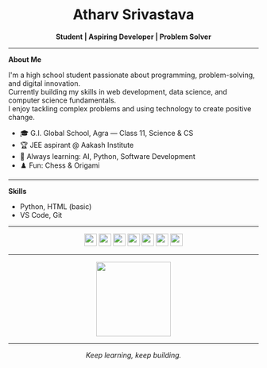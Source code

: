 <h1 align="center">Atharv Srivastava</h1>
<p align="center"><b>Student | Aspiring Developer | Problem Solver</b></p>

---

**About Me**

I'm a high school student passionate about programming, problem-solving, and digital innovation.  
Currently building my skills in web development, data science, and computer science fundamentals.  
I enjoy tackling complex problems and using technology to create positive change.

- 🎓 G.I. Global School, Agra — Class 11, Science & CS
- 🏆 JEE aspirant @ Aakash Institute
- 🧠 Always learning: AI, Python, Software Development
- ♟️ Fun: Chess & Origami

---

**Skills**

- Python, HTML (basic)
- VS Code, Git

---

<p align="center">
  <a href="mailto:srivas7291as.rv@gmail.com"><img src="https://img.shields.io/badge/email-%23D14836.svg?&style=for-the-badge&logo=gmail&logoColor=white" height=25></a>
  <a href="https://discord.com/users/srivas_as.rv"><img src="https://img.shields.io/badge/discord-%235865F2.svg?style=for-the-badge&logo=discord&logoColor=white" height=25></a>
  <a href="https://github.com/SrivasAsrv"><img src="https://img.shields.io/badge/github-%23181717.svg?style=for-the-badge&logo=github&logoColor=white" height=25></a>
  <a href="https://www.instagram.com/YOUR_USERNAME"><img src="https://img.shields.io/badge/instagram-%23E4405F.svg?style=for-the-badge&logo=instagram&logoColor=white" height=25></a>
  <a href="https://x.com/YOUR_USERNAME"><img src="https://img.shields.io/badge/X-black?style=for-the-badge&logo=x&logoColor=white" height=25></a>
  <a href="https://www.linkedin.com/in/YOUR_USERNAME"><img src="https://img.shields.io/badge/linkedin-%230A66C2.svg?style=for-the-badge&logo=linkedin&logoColor=white" height=25></a>
  <a href="https://www.reddit.com/user/YOUR_USERNAME"><img src="https://img.shields.io/badge/reddit-%23FF4500.svg?style=for-the-badge&logo=reddit&logoColor=white" height=25></a>
</p>

---

<p align="center">
  <img src="https://github-readme-stats.vercel.app/api/top-langs/?username=SrivasAsrv&layout=compact&theme=tokyonight" height=150>
</p>

---

<p align="center"><i>Keep learning, keep building.</i></p>
